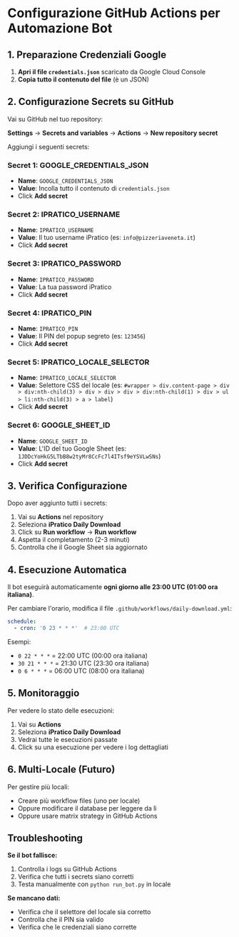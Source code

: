 # Configurazione GitHub Actions per Automazione Bot

## 1. Preparazione Credenziali Google

1. **Apri il file `credentials.json`** scaricato da Google Cloud Console
2. **Copia tutto il contenuto del file** (è un JSON)

## 2. Configurazione Secrets su GitHub

Vai su GitHub nel tuo repository:

**Settings** → **Secrets and variables** → **Actions** → **New repository secret**

Aggiungi i seguenti secrets:

### Secret 1: GOOGLE_CREDENTIALS_JSON
- **Name**: `GOOGLE_CREDENTIALS_JSON`
- **Value**: Incolla tutto il contenuto di `credentials.json`
- Click **Add secret**

### Secret 2: IPRATICO_USERNAME
- **Name**: `IPRATICO_USERNAME`
- **Value**: Il tuo username iPratico (es: `info@pizzeriaveneta.it`)
- Click **Add secret**

### Secret 3: IPRATICO_PASSWORD
- **Name**: `IPRATICO_PASSWORD`
- **Value**: La tua password iPratico
- Click **Add secret**

### Secret 4: IPRATICO_PIN
- **Name**: `IPRATICO_PIN`
- **Value**: Il PIN del popup segreto (es: `123456`)
- Click **Add secret**

### Secret 5: IPRATICO_LOCALE_SELECTOR
- **Name**: `IPRATICO_LOCALE_SELECTOR`
- **Value**: Selettore CSS del locale (es: `#wrapper > div.content-page > div > div:nth-child(3) > div > div > div > div:nth-child(1) > div > ul > li:nth-child(3) > a > label`)
- Click **Add secret**

### Secret 6: GOOGLE_SHEET_ID
- **Name**: `GOOGLE_SHEET_ID`
- **Value**: L'ID del tuo Google Sheet (es: `1JDDcYoHkG5LTbB8w2tyMr8CcFc7l4ITsf9eYSVLwSNs`)
- Click **Add secret**

## 3. Verifica Configurazione

Dopo aver aggiunto tutti i secrets:

1. Vai su **Actions** nel repository
2. Seleziona **iPratico Daily Download**
3. Click su **Run workflow** → **Run workflow**
4. Aspetta il completamento (2-3 minuti)
5. Controlla che il Google Sheet sia aggiornato

## 4. Esecuzione Automatica

Il bot eseguirà automaticamente **ogni giorno alle 23:00 UTC (01:00 ora italiana)**.

Per cambiare l'orario, modifica il file `.github/workflows/daily-download.yml`:

```yaml
schedule:
  - cron: '0 23 * * *'  # 23:00 UTC
```

Esempi:
- `0 22 * * *` = 22:00 UTC (00:00 ora italiana)
- `30 21 * * *` = 21:30 UTC (23:30 ora italiana)
- `0 6 * * *` = 06:00 UTC (08:00 ora italiana)

## 5. Monitoraggio

Per vedere lo stato delle esecuzioni:

1. Vai su **Actions**
2. Seleziona **iPratico Daily Download**
3. Vedrai tutte le esecuzioni passate
4. Click su una esecuzione per vedere i log dettagliati

## 6. Multi-Locale (Futuro)

Per gestire più locali:
- Creare più workflow files (uno per locale)
- Oppure modificare il database per leggere da lì
- Oppure usare matrix strategy in GitHub Actions

## Troubleshooting

**Se il bot fallisce:**
1. Controlla i logs su GitHub Actions
2. Verifica che tutti i secrets siano corretti
3. Testa manualmente con `python run_bot.py` in locale

**Se mancano dati:**
- Verifica che il selettore del locale sia corretto
- Controlla che il PIN sia valido
- Verifica che le credenziali siano corrette
